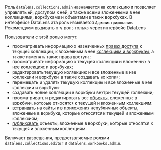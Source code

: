 Роль `datalens.collections.admin` назначается на коллекцию и позволяет управлять ей, доступом к ней, а также всеми вложенными в нее коллекциями, воркбуками и объектами в таких воркбуках. В интерфейсе DataLens эта роль называется `Администрирование`. Рекомендуем выдавать эту роль только через интерфейс DataLens.

Пользователи с этой ролью могут:
* просматривать информацию о назначенных [правах доступа](../../../iam/concepts/access-control/index.md) к текущей коллекции, к вложенным в нее [коллекциям и воркбукам](../../../datalens/workbooks-collections/index.md), а также изменять такие права доступа;
* просматривать информацию о текущей коллекции и вложенных в нее коллекциях и воркбуках;
* редактировать текущую коллекцию и все вложенные в нее коллекции и воркбуки, а также создавать их копии;
* перемещать и удалять текущую коллекцию и все вложенные в нее коллекции и воркбуки;
* создавать новые коллекции и воркбуки внутри текущей коллекции;
* просматривать и редактировать все [объекты](../../../datalens/concepts/index.md#component-interrelation), вложенные в воркбуки, которые относятся к текущей и вложенным коллекциям;
* [встраивать](../../../datalens/security/private-embedded-objects.md) на сайты и в приложения непубличные объекты, вложенные в воркбуки, которые относятся к текущей и вложенным коллекциям;
* [публиковать](../../../datalens/concepts/datalens-public.md#how-to-publish) объекты, вложенные в воркбуки, которые относятся к текущей и вложенным коллекциям.

Включает разрешения, предоставляемые ролями `datalens.collections.editor` и `datalens.workbooks.admin`.
